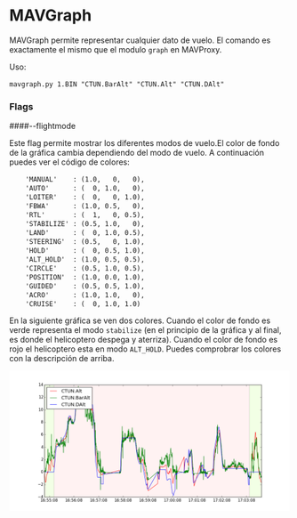 # MAVGraph
MAVGraph permite representar cualquier dato de vuelo. El comando es exactamente el mismo que el modulo `graph` en MAVProxy.

Uso:

```
mavgraph.py 1.BIN "CTUN.BarAlt" "CTUN.Alt" "CTUN.DAlt"
```

### Flags
####--flightmode

Este flag permite mostrar los diferentes modos de vuelo.El color de fondo de la gráfica cambia dependiendo del modo de vuelo. A continuación puedes ver el código de colores:

```
    'MANUAL'    : (1.0,   0,   0),
    'AUTO'      : (  0, 1.0,   0),
    'LOITER'    : (  0,   0, 1.0),
    'FBWA'      : (1.0, 0.5,   0),
    'RTL'       : (  1,   0, 0.5),
    'STABILIZE' : (0.5, 1.0,   0),
    'LAND'      : (  0, 1.0, 0.5),
    'STEERING'  : (0.5,   0, 1.0),
    'HOLD'      : (  0, 0.5, 1.0),
    'ALT_HOLD'  : (1.0, 0.5, 0.5),
    'CIRCLE'    : (0.5, 1.0, 0.5),
    'POSITION'  : (1.0, 0.0, 1.0),
    'GUIDED'    : (0.5, 0.5, 1.0),
    'ACRO'      : (1.0, 1.0,   0),
    'CRUISE'    : (  0, 1.0, 1.0)
```

En la siguiente gráfica se ven dos colores. Cuando el color de fondo es verde representa el modo `stabilize` (en el principio de la gráfica y al final, es donde el helicoptero despega y aterriza). Cuando el color de fondo es rojo el helicoptero esta en modo `ALT_HOLD`. Puedes comprobrar los colores con la descripción de arriba. 

![modovuelo](../erleimg/mavgraph/flightmodes.png)


